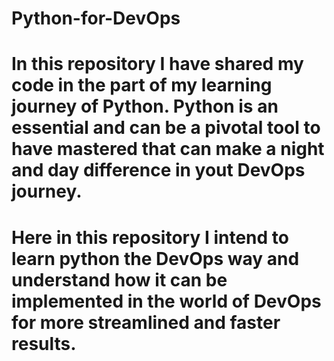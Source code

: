 # Python-for-DevOps

# In this repository I have shared my code in the part of my learning journey of Python. Python is an essential and can be a pivotal tool to have mastered that can make a night and day difference in yout DevOps journey.

# Here in this repository I intend to learn python the DevOps way and understand how it can be implemented in the world of DevOps for more streamlined and faster results.
